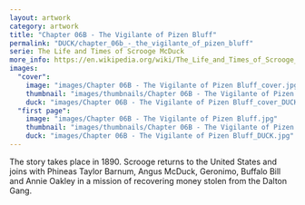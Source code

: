 ```yaml
---
layout: artwork
category: artwork
title: "Chapter 06B - The Vigilante of Pizen Bluff"
permalink: "DUCK/chapter_06b_-_the_vigilante_of_pizen_bluff"
serie: The Life and Times of Scrooge McDuck
more_info: https://en.wikipedia.org/wiki/The_Life_and_Times_of_Scrooge_McDuck
images:
  "cover":
    image: "images/Chapter 06B - The Vigilante of Pizen Bluff_cover.jpg"
    thumbnail: "images/thumbnails/Chapter 06B - The Vigilante of Pizen Bluff_cover.jpg"
    duck: "images/Chapter 06B - The Vigilante of Pizen Bluff_cover_DUCK.jpg"
  "first page":
    image: "images/Chapter 06B - The Vigilante of Pizen Bluff.jpg"
    thumbnail: "images/thumbnails/Chapter 06B - The Vigilante of Pizen Bluff.jpg"
    duck: "images/Chapter 06B - The Vigilante of Pizen Bluff_DUCK.jpg"
---
```


The story takes place in 1890. Scrooge returns to the United States and joins with Phineas Taylor Barnum, Angus McDuck, Geronimo, Buffalo Bill and Annie Oakley in a mission of recovering money stolen from the Dalton Gang.
